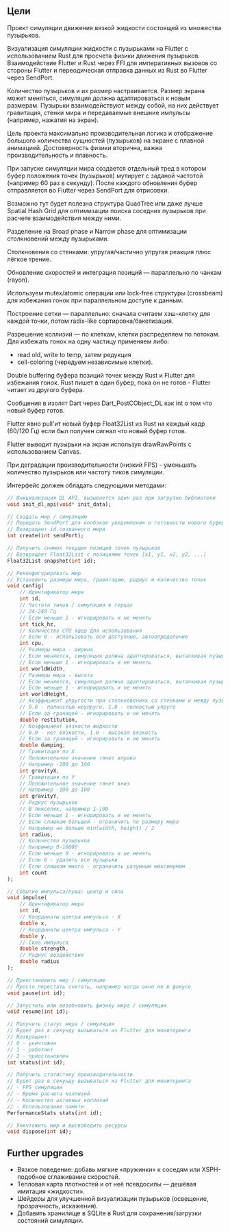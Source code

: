 ## Цели

Проект симуляции движения вязкой жидкости состоящей из множества пузырьков.

Визуализация симуляции жидкости с пузырьками на Flutter с использованием Rust для просчета физики движения пузырьков.
Взаимодействие Flutter и Rust через FFI для императивных вызовов со стороны Flutter и переодическая отправка данных из Rust во Flutter через SendPort.

Количество пузырьков и их размер настраивается.
Размер экрана может меняться, симуляция должна адаптироваться к новым размерам.
Пузырьки взаимодействуют между собой, на них действует гравитация, стенки мира и передаваемые внешние импульсы (например, нажатия на экран).

Цель проекта максимально производительная логика и отображение большого количества сущностей (пузырьков) на экране с плавной анимацией.
Достоверность физики вторична, важна производительность и плавность.

При запуске симуляции мира создается отдельный тред в котором буфер положения точек (пузырьков) мутирует с заданой частотой (например 60 раз в секунду). После каждого обновления буфер отправляется во Flutter через SendPort для отрисовки.

Возможно тут будет полезна структура QuadTree или даже лучше Spatial Hash Grid для оптимизации поиска соседних пузырьков при расчете взаимодействия между ними.

Разделение на Broad phase и Narrow phase для оптимизации столкновений между пузырьками.

Столкновения со стенками: упругая/частично упругая реакция плюс лёгкое трение.

Обновление скоростей и интеграция позиций — параллельно по чанкам (rayon).

Используем mutex/atomic операции или lock-free структуры (crossbeam) для избежания гонок при параллельном доступе к данным.

Построение сетки — параллельно: сначала считаем хэш-клетку для каждой точки, потом radix-like сортировка/бакетизация.

Разрешение коллизий — по клеткам, клетки распределяем по потокам. Для избежать гонок на одну частицу применяем либо:

- read old, write to temp, затем редукция
- cell-coloring (чередуем независимые клетки).

Double buffering буфера позиций точек между Rust и Flutter для избежания гонок.
Rust пишет в один буфер, пока он не готов - Flutter читает из другого буфера.

Сообщения в изолят Dart через Dart_PostCObject_DL как int о том что новый буфер готов.

Flutter явно pull'ит новый буфер Float32List из Rust на каждый кадр (60/120 Гц) если был получен сигнал что новый буфер готов.

Flutter выводит пузырьки на экран используя drawRawPoints с использованием Canvas.

При деградации производительности (низкий FPS) - уменьшать количество пузырьков или частоту тиков симуляции.

Интерфейс должен обладать следующими методами:

```dart
// Инициализация DL API, вызывается один раз при загрузке библиотеки
void init_dl_api(void* init_data);

// Создать мир / симуляцию
// Передать SendPort для колбэков уведомления о готовности нового буфера
// Возвращает id созданного мира
int create(int sendPort);

// Получить снимок текущих позиций точек пузырьков
// Возвращает Float32List с позициями точек [x1, y1, x2, y2, ...]
Float32List snapshot(int id);

// Реконфигурировать мир
// Установить размеры мира, гравитацию, радиус и количество точек
void config(
    // Идентификатор мира
    int id,
    // Частота тиков / симуляции в герцах
    // 24-240 Гц
    // Если меньше 1 - игнорировать и не менять
    int tick_hz,
    // Количество CPU ядер для использования
    // Если 0 - использовать все доступные, автоопределение
    int cpu,
    // Размеры мира - ширина
    // Если меняется, симуляция должна адаптироваться, выталкивая пузырьки внутрь
    // Если меньше 1 - игнорировать и не менять
    int worldWidth,
    // Размеры мира - высота
    // Если меняется, симуляция должна адаптироваться, выталкивая пузырьки внутрь
    // Если меньше 1 - игнорировать и не менять
    int worldHeight,
    // Коэффициент упругости при столкновениях со стенками и между пузырьками
    // 0.0 - полностью неупруго, 1.0 - полностью упруго
    // Если за границей - игнорировать и не менять
    double restitution,
    // Коэффициент вязкости жидкости
    // 0.0 - нет вязкости, 1.0 - высокая вязкость
    // Если за границей - игнорировать и не менять
    double damping,
    // Гравитация по X
    // Положительное значение тянет вправо
    // Например -100 до 100
    int gravityX,
    // Гравитация по Y
    // Положительное значение тянет вниз
    // Например -100 до 100
    int gravityY,
    // Радиус пузырьков
    // В пикселях, например 1-100
    // Если меньше 1 - игнорировать и не менять
    // Если слишком большой - ограничить по размеру мира
    // Например не больше min(width, height) / 2
    int radius,
    // Количество пузырьков
    // Например 0-10000
    // Если меньше 0 - игнорировать и не менять
    // Если 0 - удалить все пузырьки
    // Если слишком много - ограничить разумным максимумом
    int count
);

// Событие импульса/пуша: центр и сила
void impulse(
    // Идентификатор мира
    int id,
    // Координаты центра импульса - X
    double x,
    // Координаты центра импульса - Y
    double y,
    // Сила импульса
    double strength,
    // Радиус воздействия
    double radius
);

// Приостановить мир / симуляцию
// Просто перестать считать, например когда окно не в фокусе
void pause(int id);

// Запустить или возобновить физику мира / симуляции
void resume(int id);

// Получить статус мира / симуляции
// Будет раз в секунду вызываться из Flutter для мониторинга
// Возвращает:
// 0 - уничтожен
// 1 - работает
// 2 - приостановлен
int status(int id);

// Получить статистику производительности
// Будет раз в секунду вызываться из Flutter для мониторинга
// - FPS симуляции
// - Время расчета коллизий
// - Количество активных коллизий
// - Использование памяти
PerformanceStats stats(int id);

// Уничтожить мир и высвободить ресурсы
void dispose(int id);
```

## Further upgrades

- Вязкое поведение: добавь мягкие «пружинки» к соседям или XSPH-подобное сглаживание скоростей.
- Тепловая карта плотностей и от неё псевдосилы — дешёвая имитация «жидкости».
- Шейдеры для улучшенной визуализации пузырьков (освещение, прозрачность, искажения).
- Добавить хранилище в SQLite в Rust для сохранения/загрузки состояний симуляции.